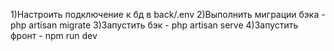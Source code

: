 1)Настроить подключение к бд в back/.env
2)Выполнить миграции бэка - php artisan migrate
3)Запустить бэк - php artisan serve
4)Запустить фронт - npm run dev